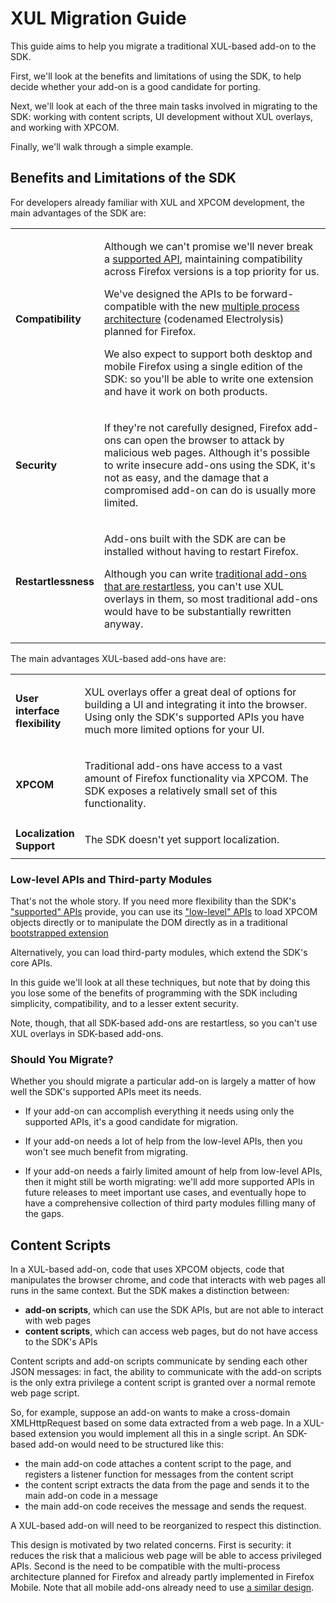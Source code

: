 
# XUL Migration Guide #

This guide aims to help you migrate a traditional XUL-based add-on
to the SDK.

First, we'll look at the benefits and limitations of
using the SDK, to help decide whether your add-on is a good candidate
for porting.

Next, we'll look at each of the three main tasks involved in migrating
to the SDK: working with content scripts, UI development without XUL overlays,
and working with XPCOM.

Finally, we'll walk through a simple example.

## Benefits and Limitations of the SDK ##

For developers already familiar with XUL and XPCOM development, the main
advantages of the SDK are:

<table>
<colgroup>
<col width="20%">
<col width="80%">
</colgroup>
<tr>
<td> <strong><a name="compatibility">Compatibility</a></strong></td>
<td><p>Although we can't promise we'll never break a <a href="packages/addon-kit/addon-kit.html">supported API</a>, maintaining compatibility across Firefox versions is a top priority for us.</p>
<p>We've designed the APIs to be forward-compatible with the new <a href="https://wiki.mozilla.org/Electrolysis/Firefox">multiple process architecture</a> (codenamed Electrolysis) planned for Firefox.</p>
<p>We also expect to support both desktop and mobile Firefox using a single edition of the SDK: so you'll be able to write one extension and have it work on both products.</p></td>
</tr>

<tr>
<td> <strong><a name="security">Security</a></strong></td>
<td><p>If they're not carefully designed, Firefox add-ons can open the browser to attack by malicious web pages. Although it's possible to write insecure add-ons using the SDK, it's not as easy, and the damage that a compromised add-on can do is usually more limited.</p></td>
</tr>

<tr>
<td> <strong><a name="restartlessness">Restartlessness</a></strong></td>
<td><p>Add-ons built with the SDK are can be installed without having to restart Firefox.</p>
<p>Although you can write <a href="https://developer.mozilla.org/en/Extensions/Bootstrapped_extensions">traditional add-ons that are restartless</a>, you can't use XUL overlays in them, so most traditional add-ons would have to be substantially rewritten anyway.</p></td>
</tr>

</table>

The main advantages XUL-based add-ons have are:

<table>
<colgroup>
<col width="20%">
<col width="80%">
</colgroup>
<tr>
<td><strong><a name="ui_flexibility">User interface flexibility</a></strong></td>
<td><p>XUL overlays offer a great deal of options for building a UI and
integrating it into the browser. Using only the SDK's supported APIs you have
much more limited options for your UI.</p></td>
</tr>

<tr>
<td><strong><a name="xpcom_access">XPCOM</a></strong></td>
<td><p>Traditional add-ons have access to a vast amount of Firefox
functionality via XPCOM. The SDK exposes a relatively small set of this
functionality.</p></td>
</tr>

<tr>
<td><strong><a name="localization">Localization Support</a></strong></td>
<td><p>The SDK doesn't yet support localization.</p></td>
</tr>

</table>

### Low-level APIs and Third-party Modules ###

That's not the whole story. If you need more flexibility than the SDK's
["supported" APIs](packages/addon-kit/addon-kit.html) provide, you can
use its ["low-level" APIs](packages/api-utils/api-utils.html) to load
XPCOM objects directly or to manipulate the DOM directly as in a
traditional
<a href="https://developer.mozilla.org/en/Extensions/Bootstrapped_extensions">bootstrapped extension</a>

Alternatively, you can load third-party modules, which extend the SDK's
core APIs.

In this guide we'll look at all these techniques, but note that by
doing this you lose some of the benefits of programming with the SDK
including simplicity, compatibility, and to a lesser extent security.

Note, though, that all SDK-based add-ons are restartless, so you can't
use XUL overlays in SDK-based add-ons.

### Should You Migrate? ###

Whether you should migrate a particular add-on is largely a matter of
how well the SDK's supported APIs meet its needs.

* If your add-on can accomplish everything it needs using only the
supported APIs, it's a good candidate for migration.

* If your add-on needs a lot of help from the low-level APIs, then you
won't see much benefit from migrating.

* If your add-on needs a fairly limited amount of help from low-level
APIs, then it might still be worth migrating: we'll add more supported
APIs in future releases to meet important use cases, and eventually hope
to have a comprehensive collection of third party modules filling many of
the gaps.

## Content Scripts ###

In a XUL-based add-on, code that uses XPCOM objects, code that manipulates
the browser chrome, and code that interacts with web pages all runs in the
same context. But the SDK makes a distinction between:

* **add-on scripts**, which can use the SDK APIs, but are not able to interact
with web pages
* **content scripts**, which can access web pages, but do not have access to the
SDK's APIs

Content scripts and add-on scripts communicate by sending each other JSON
messages: in fact, the ability to communicate with the add-on scripts is the
only extra privilege a content script is granted over a normal remote web
page script.

So, for example, suppose an add-on wants to make a cross-domain XMLHttpRequest
based on some data extracted from a web page. In a XUL-based extension you
would implement all this in a single script. An SDK-based add-on would need
to be structured like this:

* the main add-on code attaches a content script to the page, and registers
a listener function for messages from the content script
* the content script extracts the data from the page and sends it to the
main add-on code in a message
* the main add-on code receives the message and sends the request.

A XUL-based add-on will need to be reorganized to respect this distinction.

This design is motivated by two related concerns. First is security: it
reduces the risk that a malicious web page will be able to access privileged
APIs. Second is the need to be compatible with the multi-process architecture
planned for Firefox and already partly implemented in Firefox Mobile. Note that
all mobile add-ons already need to use
[a similar design](https://wiki.mozilla.org/Mobile/Fennec/Extensions/Electrolysis).

